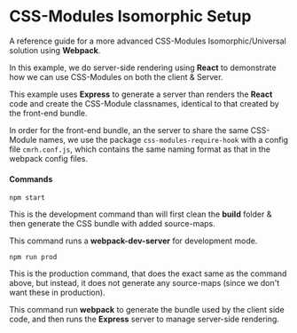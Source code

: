 # CSS-Modules Isomorphic Setup

A reference guide for a more advanced CSS-Modules Isomorphic/Universal solution using **Webpack**.

In this example, we do server-side rendering using **React** to demonstrate how we can use CSS-Modules on both the client & Server.

This example uses **Express** to generate a server than renders the **React** code and create the CSS-Module classnames, identical to that created by the front-end bundle.

In order for the front-end bundle, an the server to share the same CSS-Module names, we use the package `css-modules-require-hook` with a config file  `cmrh.conf.js`, which contains the same naming format as that in the webpack config files.



#### Commands

`npm start`

This is the development command than will first clean the **build** folder & then generate the CSS bundle with added source-maps.

This command runs a **webpack-dev-server** for development mode.



`npm run prod`

This is the production command, that does the exact same as the command above, but instead, it does not generate any source-maps (since we don't want these in production).

This command run **webpack** to generate the bundle used by the client side code, and then runs the **Express** server to manage server-side rendering.
